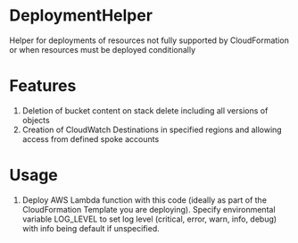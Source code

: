 # DeploymentHelper
Helper for deployments of resources not fully supported by CloudFormation or when resources must be deployed conditionally

# Features
1. Deletion of bucket content on stack delete including all versions of objects
1. Creation of CloudWatch Destinations in specified regions and allowing access from defined spoke accounts

# Usage
1. Deploy AWS Lambda function with this code (ideally as part of the CloudFormation Template you are deploying). Specify environmental variable LOG_LEVEL to set log level (critical, error, warn, info, debug) with info being default if unspecified.
